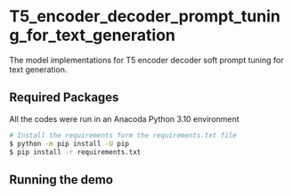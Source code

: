 # T5_encoder_decoder_prompt_tuning_for_text_generation
The model implementations for T5 encoder decoder soft prompt tuning for text generation.


## Required Packages

All the codes were run in an Anacoda Python 3.10 environment

```sh
# Install the requirements form the requirements.txt file
$ python -m pip install -U pip
$ pip install -r requirements.txt
```


## Running the demo

